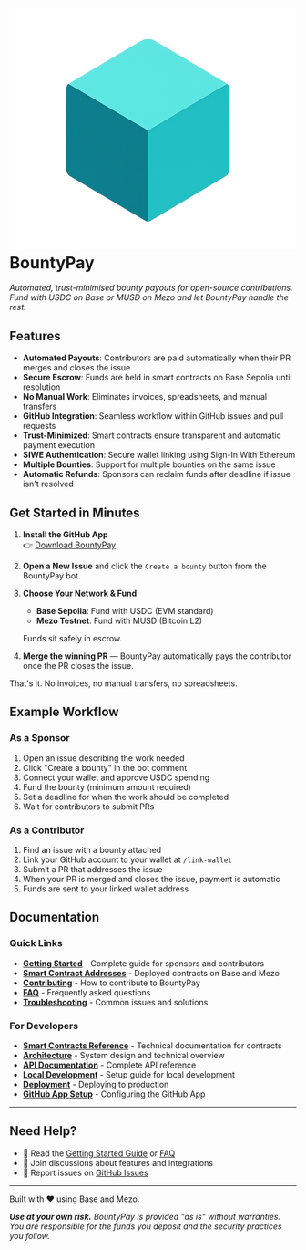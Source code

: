 # ![BountyPay logo](public/icons/og.png) BountyPay

_Automated, trust-minimised bounty payouts for open-source contributions. Fund with USDC on Base or MUSD on Mezo and let BountyPay handle the rest._

## Features

- **Automated Payouts**: Contributors are paid automatically when their PR merges and closes the issue
- **Secure Escrow**: Funds are held in smart contracts on Base Sepolia until resolution
- **No Manual Work**: Eliminates invoices, spreadsheets, and manual transfers
- **GitHub Integration**: Seamless workflow within GitHub issues and pull requests
- **Trust-Minimized**: Smart contracts ensure transparent and automatic payment execution
- **SIWE Authentication**: Secure wallet linking using Sign-In With Ethereum
- **Multiple Bounties**: Support for multiple bounties on the same issue
- **Automatic Refunds**: Sponsors can reclaim funds after deadline if issue isn't resolved

## Get Started in Minutes

1. **Install the GitHub App**  
   👉 [Download BountyPay](https://github.com/apps/bountypay)

2. **Open a New Issue** and click the `Create a bounty` button from the BountyPay bot.

3. **Choose Your Network & Fund**
   - **Base Sepolia**: Fund with USDC (EVM standard)
   - **Mezo Testnet**: Fund with MUSD (Bitcoin L2)
   
   Funds sit safely in escrow.

4. **Merge the winning PR** — BountyPay automatically pays the contributor once the PR closes the issue.

That's it. No invoices, no manual transfers, no spreadsheets.

## Example Workflow

### As a Sponsor

1. Open an issue describing the work needed
2. Click "Create a bounty" in the bot comment
3. Connect your wallet and approve USDC spending
4. Fund the bounty (minimum amount required)
5. Set a deadline for when the work should be completed
6. Wait for contributors to submit PRs

### As a Contributor

1. Find an issue with a bounty attached
2. Link your GitHub account to your wallet at `/link-wallet`
3. Submit a PR that addresses the issue
4. When your PR is merged and closes the issue, payment is automatic
5. Funds are sent to your linked wallet address


## Documentation

### Quick Links

- **[Getting Started](docs/getting-started.md)** - Complete guide for sponsors and contributors
- **[Smart Contract Addresses](docs/contracts.md)** - Deployed contracts on Base and Mezo
- **[Contributing](docs/contributing.md)** - How to contribute to BountyPay
- **[FAQ](docs/faq.md)** - Frequently asked questions
- **[Troubleshooting](docs/troubleshooting.md)** - Common issues and solutions

### For Developers

- **[Smart Contracts Reference](docs/smart-contracts.md)** - Technical documentation for contracts
- **[Architecture](docs/architecture.md)** - System design and technical overview
- **[API Documentation](docs/api.md)** - Complete API reference
- **[Local Development](docs/local-development.md)** - Setup guide for local development
- **[Deployment](docs/deployment.md)** - Deploying to production
- **[GitHub App Setup](docs/github-app-setup.md)** - Configuring the GitHub App

---

## Need Help?

- 📖 Read the [Getting Started Guide](docs/getting-started.md) or [FAQ](docs/faq.md)
- 💬 Join discussions about features and integrations
- 🐛 Report issues on [GitHub Issues](https://github.com/lucci-xyz/bounty/issues)

---

Built with ❤️ using Base and Mezo.

_**Use at your own risk.** BountyPay is provided "as is" without warranties. You are responsible for the funds you deposit and the security practices you follow._
